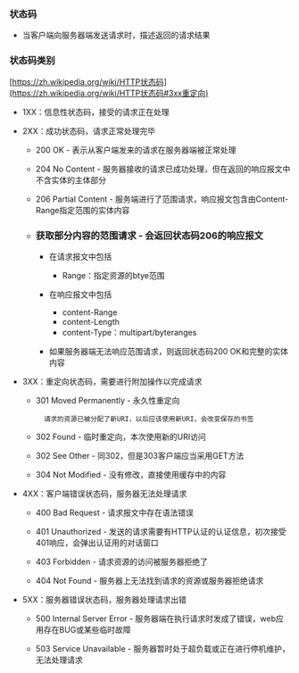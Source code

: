 ### 状态码

* 当客户端向服务器端发送请求时，描述返回的请求结果

### 状态码类别

[https://zh.wikipedia.org/wiki/HTTP状态码](https://zh.wikipedia.org/wiki/HTTP状态码#3xx重定向)

* 1XX：信息性状态码，接受的请求正在处理

* 2XX：成功状态码，请求正常处理完毕

  * 200 OK - 表示从客户端发来的请求在服务器端被正常处理

  * 204 No Content - 服务器接收的请求已成功处理，但在返回的响应报文中不含实体的主体部分

  * 206 Partial Content - 服务端进行了范围请求，响应报文包含由Content-Range指定范围的实体内容

  * ### 获取部分内容的范围请求 - 会返回状态码206的响应报文

    * 在请求报文中包括

      * Range：指定资源的btye范围

    * 在响应报文中包括

      * content-Range
      * content-Length
      * content-Type：multipart/byteranges

    * 如果服务器端无法响应范围请求，则返回状态码200 OK和完整的实体内容

* 3XX：重定向状态码，需要进行附加操作以完成请求

  * 301 Moved Permanently - 永久性重定向

    ```
      请求的资源已被分配了新URI，以后应该使用新URI，会改变保存的书签
    ```

  * 302 Found - 临时重定向，本次使用新的URI访问

  * 302 See Other - 同302，但是303客户端应当采用GET方法

  * 304 Not Modified - 没有修改，直接使用缓存中的内容

* 4XX：客户端错误状态码，服务器无法处理请求

  * 400 Bad Request - 请求报文中存在语法错误

  * 401 Unauthorized - 发送的请求需要有HTTP认证的认证信息，初次接受401响应，会弹出认证用的对话窗口

  * 403 Forbidden - 请求资源的访问被服务器拒绝了

  * 404 Not Found - 服务器上无法找到请求的资源或服务器拒绝请求

* 5XX：服务器错误状态码，服务器处理请求出错

  * 500 Internal Server Error - 服务器端在执行请求时发成了错误，web应用存在BUG或某些临时故障

  * 503 Service Unavailable - 服务器暂时处于超负载或正在进行停机维护，无法处理请求



